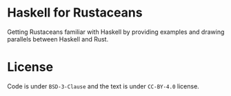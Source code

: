 # Haskell for Rustaceans

Getting Rustaceans familiar with Haskell by providing examples and drawing parallels between Haskell and Rust.

# License

Code is under `BSD-3-Clause` and the text is under `CC-BY-4.0` license.
